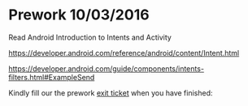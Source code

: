# Prework 10/03/2016

Read Android Introduction to Intents and Activity <br>

https://developer.android.com/reference/android/content/Intent.html

https://developer.android.com/guide/components/intents-filters.html#ExampleSend


Kindly fill our the prework [exit ticket](https://docs.google.com/a/c4q.nyc/forms/d/1aRtvWXnIm8oMFxvUr21tR_j-CpQOjjSBBnYYNK6WyxE) when you have finished: 
